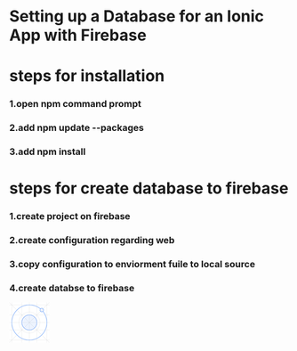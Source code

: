 ﻿# Setting up a Database for an Ionic App with Firebase

# steps for installation
### 1.open npm command prompt
### 2.add npm update --packages
### 3.add npm install


# steps for create database to firebase
### 1.create project on firebase
### 2.create configuration regarding web
### 3.copy configuration to enviorment fuile to local source
### 4.create databse to firebase



![Logo](/document_images/drawable-hdpi-icon.png)
